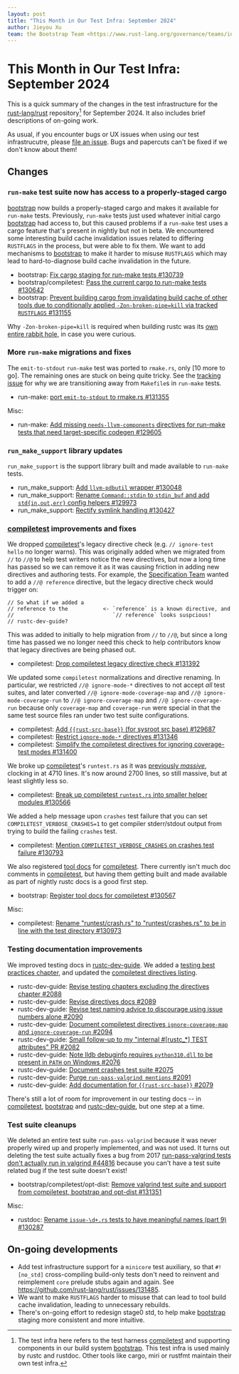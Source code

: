 ```yaml
---
layout: post
title: "This Month in Our Test Infra: September 2024"
author: Jieyou Xu
team: the Bootstrap Team <https://www.rust-lang.org/governance/teams/infra#team-bootstrap>
---
```


# This Month in Our Test Infra: September 2024

This is a quick summary of the changes in the test infrastructure for the
[rust-lang/rust][rust] repository[^scope] for September 2024. It also includes
brief descriptions of on-going work.

[^scope]: The test infra here refers to the test harness [compiletest] and
supporting components in our build system [bootstrap]. This test infra is used
mainly by rustc and rustdoc. Other tools like cargo, miri or rustfmt maintain
their own test infra.

As usual, if you encounter bugs or UX issues when using our test infrastrucutre,
please [file an issue][new-issue]. Bugs and papercuts can't be fixed if we don't
know about them!

## Changes

### `run-make` test suite now has access to a properly-staged cargo

[bootstrap] now builds a properly-staged cargo and makes it available for
`run-make` tests. Previously, `run-make` tests just used whatever initial cargo
[bootstrap] had access to, but this caused problems if a `run-make` test uses a
cargo feature that's present in nightly but not in beta. We encountered some
interesting build cache invalidation issues related to differing `RUSTFLAGS` in
the process, but were able to fix them. We want to add mechanisms to [bootstrap]
to make it harder to misuse `RUSTFLAGS` which may lead to hard-to-diagnose build
cache invalidation in the future.

- bootstrap: [Fix cargo staging for run-make tests #130739](https://github.com/rust-lang/rust/pull/130739)
- bootstrap/compiletest: [Pass the current cargo to run-make tests #130642](https://github.com/rust-lang/rust/pull/130642)
- bootstrap: [Prevent building cargo from invalidating build cache of other
  tools due to conditionally applied `-Zon-broken-pipe=kill` via tracked
  `RUSTFLAGS` #131155](https://github.com/rust-lang/rust/pull/131155)

Why `-Zon-broken-pipe=kill` is required when building rustc was its [own entire
rabbit hole](https://github.com/rust-lang/rust/issues/131436), in case you were
curious.

### More `run-make` migrations and fixes

The `emit-to-stdout` `run-make` test was ported to `rmake.rs`, only [10 more to
go]. The remaining ones are stuck on being quite tricky. See the [tracking
issue][port-run-make] for why we are transitioning away from `Makefile`s in
`run-make` tests.

- run-make: [port `emit-to-stdout` to rmake.rs #131355](https://github.com/rust-lang/rust/pull/131355)

Misc:

- run-make: [Add missing `needs-llvm-components` directives for run-make tests
  that need target-specific codegen
  #129605](https://github.com/rust-lang/rust/pull/129605)

[remaining-run-make-tests]: https://github.com/rust-lang/rust/blob/883f9a2c8f8923eafafbeba8b18361424b148f05/src/tools/tidy/src/allowed_run_make_makefiles.txt#L1C1-L10C30
[port-run-make]: https://github.com/rust-lang/rust/issues/121876

### `run_make_support` library updates

`run_make_support` is the support library built and made available to `run-make`
tests.

- run_make_support: [Add `llvm-pdbutil` wrapper #130048](https://github.com/rust-lang/rust/pull/130048)
- run_make_support: [Rename `Command::stdin` to `stdin_buf` and add
  `std{in,out,err}` config helpers
  #129973](https://github.com/rust-lang/rust/pull/129973)
- run_make_support: [Rectify symlink handling
  #130427](https://github.com/rust-lang/rust/pull/130427)

### [compiletest] improvements and fixes

We dropped [compiletest]'s legacy directive check (e.g. `// ignore-test hello`
no longer warns). This was originally added when we migrated from `//` to `//@`
to help test writers notice the new directives, but now a long time has passed
so we can remove it as it was causing friction in adding new directives and
authoring tests. For example, the [Specification Team][t-spec] wanted to add a
`//@ reference` directive, but the legacy directive check would trigger on:

```rust,no_run
// So what if we added a
// reference to the           <- `reference` is a known directive, and
//                               `// reference` looks suspcious!
// rustc-dev-guide?
```

This was added to initially to help migration from `//` to `//@`, but since a
long time has passed we no longer need this check to help contributors know that
legacy directives are being phased out.

- compiletest: [Drop compiletest legacy directive check
  #131392](https://github.com/rust-lang/rust/pull/131392)

[t-spec]: https://www.rust-lang.org/governance/teams/lang#team-spec

We updated some `compiletest` normalizations and directive renaming. In
particular, we restricted `//@ ignore-mode-*` directives to not accept *all*
test suites, and later converted `//@ ignore-mode-coverage-map` and `//@
ignore-mode-coverage-run` to `//@ ignore-coverage-map` and `//@
ignore-coverage-run` because only `coverage-map` and `coverage-run` were special
in that the same test source files ran under two test suite configurations.

- compiletest: [Add `{{rust-src-base}}` (for sysroot src base)
  #129687](https://github.com/rust-lang/rust/pull/129687)
- compiletest: [Restrict `ignore-mode-*` directives
  #131346](https://github.com/rust-lang/rust/pull/131346)
- compiletest: [Simplify the compiletest directives for ignoring coverage-test
  modes #131400](https://github.com/rust-lang/rust/pull/131400)

We broke up [compiletest]'s `runtest.rs` as it was [previously
*massive*][prev-runtest], clocking in at 4710 lines. It's now around 2700 lines,
so still massive, but at least slightly less so.

- compiletest: [Break up compiletest `runtest.rs` into smaller helper modules
  #130566](https://github.com/rust-lang/rust/pull/130566)

[prev-runtest]: https://github.com/rust-lang/rust/blob/b7b9453ea7354ee39b15390ffd0b4f9e2000076b/src/tools/compiletest/src/runtest.rs

We added a help message upon `crashes` test failure that you can set
`COMPILETEST_VERBOSE_CRASHES=1` to get compiler stderr/stdout output from trying
to build the failing `crashes` test.

- compiletest: [Mention `COMPILETEST_VERBOSE_CRASHES` on crashes test failure
  #130793](https://github.com/rust-lang/rust/pull/130793)

We also registered [tool docs][compiletest-tool-docs] for [compiletest]. There
currently isn't much doc comments in [compiletest], but having them getting
built and made available as part of nightly rustc docs is a good first step.

- bootstrap: [Register tool docs for compiletest
  #130567](https://github.com/rust-lang/rust/pull/130567)

[compiletest-tool-docs]: https://doc.rust-lang.org/nightly/nightly-rustc/compiletest/index.html

Misc:

- compiletest: [Rename "runtest/crash.rs" to "runtest/crashes.rs" to be in line
  with the test directory
  #130973](https://github.com/rust-lang/rust/pull/130973)

### Testing documentation improvements

We improved testing docs in [rustc-dev-guide][dev-guide-testing]. We added a
[testing best practices chapter][dev-guide-testing-best-practices], and updated
the [compiletest directives listing][dev-guide-directives-listing].

- rustc-dev-guide: [Revise testing chapters excluding the directives chapter
  #2088](https://github.com/rust-lang/rustc-dev-guide/pull/2088)
- rustc-dev-guide: [Revise directives docs
  #2089](https://github.com/rust-lang/rustc-dev-guide/pull/2089)
- rustc-dev-guide: [Revise test naming advice to discourage using issue numbers
  alone #2090](https://github.com/rust-lang/rustc-dev-guide/pull/2090)
- rustc-dev-guide: [Document compiletest directives `ignore-coverage-map` and
  `ignore-coverage-run`
  #2094](https://github.com/rust-lang/rustc-dev-guide/pull/2094)
- rustc-dev-guide: [Small follow-up to my "internal #[rustc_*] TEST attributes"
  PR #2082](https://github.com/rust-lang/rustc-dev-guide/pull/2082)
- rustc-dev-guide: [Note lldb debuginfo requires `python310.dll` to be present
  in `PATH` on Windows
  #2076](https://github.com/rust-lang/rustc-dev-guide/pull/2076)
- rustc-dev-guide: [Document crashes test suite
  #2075](https://github.com/rust-lang/rustc-dev-guide/pull/2075)
- rustc-dev-guide: [Purge `run-pass-valgrind mentions`
  #2091](https://github.com/rust-lang/rustc-dev-guide/pull/2091)
- rustc-dev-guide: [Add documentation for `{{rust-src-base}}`
  #2079](https://github.com/rust-lang/rustc-dev-guide/pull/2079)

There's still a lot of room for improvement in our testing docs -- in
[compiletest], [bootstrap] and [rustc-dev-guide], but one step at a time.

[dev-guide-testing]: https://rustc-dev-guide.rust-lang.org/tests/intro.html
[dev-guide-testing-best-practices]: https://rustc-dev-guide.rust-lang.org/tests/best-practices.html
[dev-guide-directives-listing]: https://rustc-dev-guide.rust-lang.org/tests/directives.html

### Test suite cleanups

We deleted an entire test suite `run-pass-valgrind` because it was never
properly wired up and properly implemented, and was not used. It turns out
deleting the test suite actually fixes a bug from 2017 [run-pass-valgrind tests
don't actually run in valgrind
#44816](https://github.com/rust-lang/rust/issues/44816) because you can't have a
test suite related bug if the test suite doesn't exist!

- bootstrap/compiletest/opt-dist: [Remove valgrind test suite and support from
  compiletest, bootstrap and opt-dist
  #131351](https://github.com/rust-lang/rust/pull/131351)

Misc:

- rustdoc: [Rename `issue-\d+.rs` tests to have meaningful names (part 9)
  #130287](https://github.com/rust-lang/rust/pull/130287)

## On-going developments

- Add test infrastructure support for a `minicore` test auxiliary, so that
  `#![no_std]` cross-compiling build-only tests don't need to reinvent and
  reimplement `core` prelude stubs again and again. See
  <https://github.com/rust-lang/rust/issues/131485>.
- We want to make `RUSTFLAGS` harder to misuse that can lead to tool build cache
  invalidation, leading to unnecessary rebuilds.
- There's on-going effort to redesign stage0 std, to help make [bootstrap]
  staging more consistent and more intuitive.

[rust]: https://github.com/rust-lang/rust
[compiletest]: https://github.com/rust-lang/rust/tree/master/src/tools/compiletest
[bootstrap]: https://github.com/rust-lang/rust/tree/master/src/bootstrap
[new-issue]: https://github.com/rust-lang/rust/issues/new
[rustc-dev-guide]: https://rustc-dev-guide.rust-lang.org/getting-started.html

